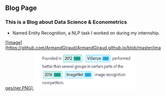 ## Blog Page

### This is a Blog about Data Science & Econometrics

- Named Entity Recognition, a NLP task I worked on during my internship.

<a href = "ner">
![image](https://github.com/ArmandGiraud/ArmandGiraud.github.io/blob/master/images/ner.PNG)
<img src="/images/ner.PNG" alt="HTML5 Icon" style="width:328px;height:128px;",align ="center">
<a/>


